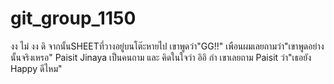 # git_group_1150

งง ไม่ งง ดิ
จากนั้นSHEETที่วางอยู่บนโต๊ะหายไป เขาพูดว่า"GG!!" เพือนผมเลยถามว่า"เขาพูดอย่างนั้นจริงเหรอ" 
Paisit Jinaya เป็นคนถาม
และ คิดในใจว่า อิอิ กำ
เขาเลยถาม Paisit ว่า"เธอยัง Happy ดีไหม"

